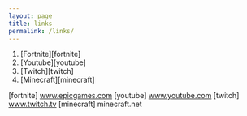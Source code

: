 ```yaml
---
layout: page
title: links
permalink: /links/
---
```


1. [Fortnite][fortnite]
2. [Youtube][youtube]
3. [Twitch][twitch]
4. [Minecraft][minecraft] 

[fortnite] www.epicgames.com
[youtube] www.youtube.com
[twitch] www.twitch.tv
[minecraft] minecraft.net
